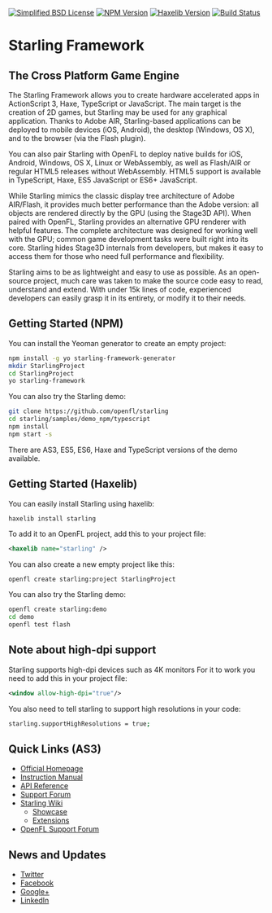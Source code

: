 [![Simplified BSD License](https://img.shields.io/badge/license-BSD-blue.svg?style=flat)](LICENSE.md) [![NPM Version](https://img.shields.io/npm/v/starling-framework.svg?style=flat)](http://npmjs.com/package/starling-framework) [![Haxelib Version](https://img.shields.io/github/tag/openfl/starling.svg?style=flat&label=haxelib)](http://lib.haxe.org/p/starling) [![Build Status](https://img.shields.io/github/actions/workflow/status/openfl/starling/main.yml?branch=develop)](https://github.com/openfl/starling/actions)

Starling Framework
==================

The Cross Platform Game Engine
------------------------------

The Starling Framework allows you to create hardware accelerated apps in ActionScript 3, Haxe, TypeScript or JavaScript. The main target is the creation of 2D games, but Starling may be used for any graphical application. Thanks to Adobe AIR, Starling-based applications can be deployed to mobile devices (iOS, Android), the desktop (Windows, OS X), and to the browser (via the Flash plugin).

You can also pair Starling with OpenFL to deploy native builds for iOS, Android, Windows, OS X, Linux or WebAssembly, as well as Flash/AIR or regular HTML5 releases without WebAssembly. HTML5 support is available in TypeScript, Haxe, ES5 JavaScript or ES6+ JavaScript.

While Starling mimics the classic display tree architecture of Adobe AIR/Flash, it provides much better performance than the Adobe version: all objects are rendered directly by the GPU (using the Stage3D API). When paired with OpenFL, Starling provides an alternative GPU renderer with helpful features. The complete architecture was designed for working well with the GPU; common game development tasks were built right into its core. Starling hides Stage3D internals from developers, but makes it easy to access them for those who need full performance and flexibility.

Starling aims to be as lightweight and easy to use as possible. As an open-source project, much care was taken to make the source code easy to read, understand and extend. With under 15k lines of code, experienced developers can easily grasp it in its entirety, or modify it to their needs.

Getting Started (NPM)
---------------------

You can install the Yeoman generator to create an empty project:

```bash
npm install -g yo starling-framework-generator
mkdir StarlingProject
cd StarlingProject
yo starling-framework
```

You can also try the Starling demo:

```bash
git clone https://github.com/openfl/starling
cd starling/samples/demo_npm/typescript
npm install
npm start -s
```

There are AS3, ES5, ES6, Haxe and TypeScript versions of the demo available.

Getting Started (Haxelib)
-------------------------

You can easily install Starling using haxelib:

    haxelib install starling

To add it to an OpenFL project, add this to your project file:

```xml
<haxelib name="starling" />
```

You can also create a new empty project like this:

```bash
openfl create starling:project StarlingProject
```

You can also try the Starling demo:

```bash
openfl create starling:demo
cd demo
openfl test flash
```

Note about high-dpi support
---------------------------
Starling supports high-dpi devices such as 4K monitors
For it to work you need to add this in your project file:
```xml
<window allow-high-dpi="true"/>
```
You also need to tell starling to support high resolutions in your code:
```bash
starling.supportHighResolutions = true;
```

Quick Links (AS3)
-----------------

* [Official Homepage](http://www.starling-framework.org)
* [Instruction Manual](http://manual.starling-framework.org)
* [API Reference](http://doc.starling-framework.org)
* [Support Forum](http://forum.starling-framework.org)
* [Starling Wiki](http://wiki.starling-framework.org)
  * [Showcase](http://wiki.starling-framework.org/games/start)
  * [Extensions](http://wiki.starling-framework.org/extensions/start)
* [OpenFL Support Forum](http://community.openfl.org)

News and Updates
----------------

* [Twitter](https://twitter.com/gamua)
* [Facebook](https://facebook.com/gamua.co)
* [Google+](https://www.google.com/+gamua)
* [LinkedIn](https://www.linkedin.com/company/gamua)
